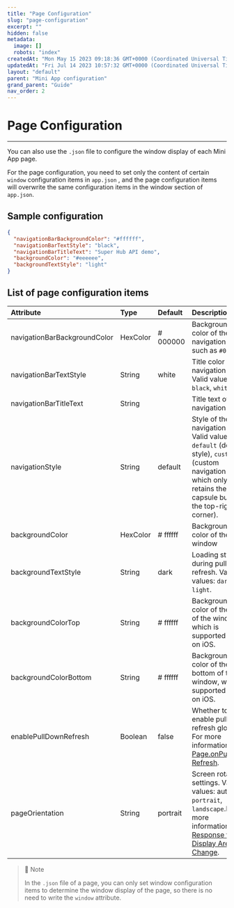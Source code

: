 ```yaml
---
title: "Page Configuration"
slug: "page-configuration"
excerpt: ""
hidden: false
metadata: 
  image: []
  robots: "index"
createdAt: "Mon May 15 2023 09:18:36 GMT+0000 (Coordinated Universal Time)"
updatedAt: "Fri Jul 14 2023 10:57:32 GMT+0000 (Coordinated Universal Time)"
layout: "default"
parent: "Mini App configuration"
grand_parent: "Guide"
nav_order: 2
---
```

# Page Configuration 
*** 
You can also use the `.json` file to configure the window display of each Mini App page.

For the page configuration, you need to set only the content of certain `window` configuration items in `app.json` , and the page configuration items will overwrite the same configuration items in the window section of `app.json`.

## Sample configuration

```json
{
  "navigationBarBackgroundColor": "#ffffff",
  "navigationBarTextStyle": "black",
  "navigationBarTitleText": "Super Hub API demo",
  "backgroundColor": "#eeeeee",
  "backgroundTextStyle": "light"
}
```

## List of page configuration items

| Attribute                    | Type     | Default  | Description                                                                                                                                                              |
| :--------------------------- | :------- | :------- | :----------------------------------------------------------------------------------------------------------------------------------------------------------------------- |
| navigationBarBackgroundColor | HexColor | # 000000 | Background color of the navigation bar, such as `#000000`.                                                                                                               |
| navigationBarTextStyle       | String   | white    | Title color of the navigation bar. Valid values: `black`, `white`.                                                                                                       |
| navigationBarTitleText       | String   |          | Title text of the navigation bar                                                                                                                                         |
| navigationStyle              | String   | default  | Style of the navigation bar. Valid values: `default` (default style), `custom` (custom navigation bar, which only retains the capsule button in the top-right corner).   |
| backgroundColor              | HexColor | # ffffff | Background color of the window                                                                                                                                           |
| backgroundTextStyle          | String   | dark     | Loading style during pull-to-refresh. Valid values: `dark`, `light`.                                                                                                     |
| backgroundColorTop           | String   | # ffffff | Background color of the top of the window, which is supported only on iOS.                                                                                               |
| backgroundColorBottom        | String   | # ffffff | Background color of the bottom of the window, which is supported only on iOS.                                                                                            |
| enablePullDownRefresh        | Boolean  | false    | Whether to enable pull-to-refresh globally. For more information, see [Page.onPullDown Refresh](../framework/logic-layer-section#page).                                           |
| pageOrientation              | String   | portrait | Screen rotation settings. Valid values: auto , `portrait`, `landscape`.For more information, see [Response to Display Area Change](../view-layer/response-to-display-area-change). |

> 📘 Note
> 
> In the `.json` file of a page, you can only set window configuration items to determine the window display of the page, so there is no need to write the `window` attribute.
